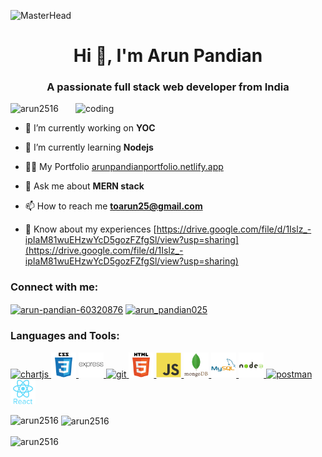 ![MasterHead](https://jusmarktech.com/public/a/images/pages/web_development.gif)
<h1 align="center">Hi 👋, I'm Arun Pandian</h1>
<h3 align="center">A passionate full stack web developer from India</h3>
<img align="right" alt="coding" width="400" src="https://camo.githubusercontent.com/7b74c6396b4fe40895b2d3da58b95e97abbd2e15c5ef58be30e954fc1b059da8/68747470733a2f2f692e696d6775722e636f6d2f384d75705a48592e676966">

<p align="left"> <img src="https://komarev.com/ghpvc/?username=arun2516&label=Profile%20views&color=0e75b6&style=flat" alt="arun2516" /> </p>

- 🔭 I’m currently working on **YOC**

- 🌱 I’m currently learning **Nodejs**

- 👨‍💻 My Portfolio [arunpandianportfolio.netlify.app](arunpandianportfolio.netlify.app)

- 💬 Ask me about **MERN stack**

- 📫 How to reach me **toarun25@gmail.com**

- 📄 Know about my experiences [https://drive.google.com/file/d/1Islz_-ipIaM81wuEHzwYcD5gozFZfgSl/view?usp=sharing](https://drive.google.com/file/d/1Islz_-ipIaM81wuEHzwYcD5gozFZfgSl/view?usp=sharing)

<h3 align="left">Connect with me:</h3>
<p align="left">
<a href="https://linkedin.com/in/arun-pandian-60320876" target="blank"><img align="center" src="https://raw.githubusercontent.com/rahuldkjain/github-profile-readme-generator/master/src/images/icons/Social/linked-in-alt.svg" alt="arun-pandian-60320876" height="30" width="40" /></a>
<a href="https://instagram.com/arun_pandian025" target="blank"><img align="center" src="https://raw.githubusercontent.com/rahuldkjain/github-profile-readme-generator/master/src/images/icons/Social/instagram.svg" alt="arun_pandian025" height="30" width="40" /></a>
</p>

<h3 align="left">Languages and Tools:</h3>
<p align="left"> <a href="https://www.chartjs.org" target="_blank" rel="noreferrer"> <img src="https://www.chartjs.org/media/logo-title.svg" alt="chartjs" width="40" height="40"/> </a> <a href="https://www.w3schools.com/css/" target="_blank" rel="noreferrer"> <img src="https://raw.githubusercontent.com/devicons/devicon/master/icons/css3/css3-original-wordmark.svg" alt="css3" width="40" height="40"/> </a> <a href="https://expressjs.com" target="_blank" rel="noreferrer"> <img src="https://raw.githubusercontent.com/devicons/devicon/master/icons/express/express-original-wordmark.svg" alt="express" width="40" height="40"/> </a> <a href="https://git-scm.com/" target="_blank" rel="noreferrer"> <img src="https://www.vectorlogo.zone/logos/git-scm/git-scm-icon.svg" alt="git" width="40" height="40"/> </a> <a href="https://www.w3.org/html/" target="_blank" rel="noreferrer"> <img src="https://raw.githubusercontent.com/devicons/devicon/master/icons/html5/html5-original-wordmark.svg" alt="html5" width="40" height="40"/> </a> <a href="https://developer.mozilla.org/en-US/docs/Web/JavaScript" target="_blank" rel="noreferrer"> <img src="https://raw.githubusercontent.com/devicons/devicon/master/icons/javascript/javascript-original.svg" alt="javascript" width="40" height="40"/> </a> <a href="https://www.mongodb.com/" target="_blank" rel="noreferrer"> <img src="https://raw.githubusercontent.com/devicons/devicon/master/icons/mongodb/mongodb-original-wordmark.svg" alt="mongodb" width="40" height="40"/> </a> <a href="https://www.mysql.com/" target="_blank" rel="noreferrer"> <img src="https://raw.githubusercontent.com/devicons/devicon/master/icons/mysql/mysql-original-wordmark.svg" alt="mysql" width="40" height="40"/> </a> <a href="https://nodejs.org" target="_blank" rel="noreferrer"> <img src="https://raw.githubusercontent.com/devicons/devicon/master/icons/nodejs/nodejs-original-wordmark.svg" alt="nodejs" width="40" height="40"/> </a> <a href="https://postman.com" target="_blank" rel="noreferrer"> <img src="https://www.vectorlogo.zone/logos/getpostman/getpostman-icon.svg" alt="postman" width="40" height="40"/> </a> <a href="https://reactjs.org/" target="_blank" rel="noreferrer"> <img src="https://raw.githubusercontent.com/devicons/devicon/master/icons/react/react-original-wordmark.svg" alt="react" width="40" height="40"/> </a> </p>

<p><img align="left" src="https://github-readme-stats.vercel.app/api/top-langs?username=arun2516&show_icons=true&locale=en&layout=compact" alt="arun2516" /></p>

<p>&nbsp;<img align="center" src="https://github-readme-stats.vercel.app/api?username=arun2516&show_icons=true&locale=en" alt="arun2516" /></p>

<p><img align="center" src="https://github-readme-streak-stats.herokuapp.com/?user=arun2516&" alt="arun2516" /></p>
